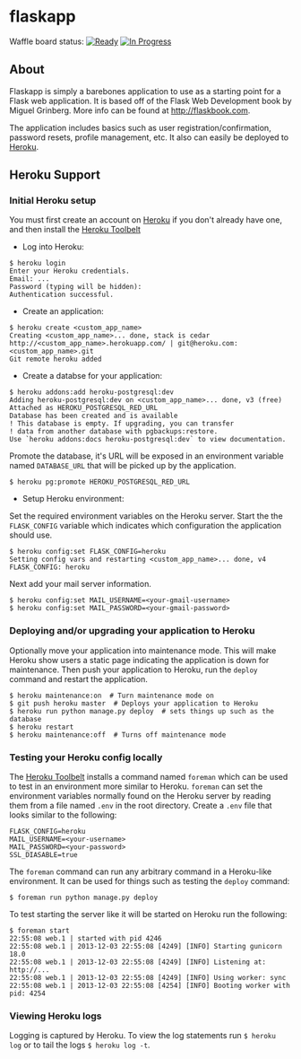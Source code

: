 # flaskapp

Waffle board status: 
[![Ready](https://badge.waffle.io/jykntr/flaskapp.svg?label=ready&title=Ready)](http://waffle.io/jykntr/flaskapp)
[![In Progress](https://badge.waffle.io/jykntr/flaskapp.svg?label=in+progress&title=In+Progress)](http://waffle.io/jykntr/flaskapp)

## About 

Flaskapp is simply a barebones application to use as a starting point
for a Flask web application.  It is based off of the Flask Web Development
book by Miguel Grinberg.  More info can be found at http://flaskbook.com.

The application includes basics such as user registration/confirmation,
password resets, profile management, etc.  It also can easily be deployed to
[Heroku](http://heroku.com).

## Heroku Support 

### Initial Heroku setup 

You must first create an account on [Heroku](http://heroku.com) if you don't 
already have one, and then install the [Heroku Toolbelt](https://toolbelt.heroku.com)

* Log into Heroku:

 ```
 $ heroku login
 Enter your Heroku credentials.
 Email: ...
 Password (typing will be hidden):
 Authentication successful.
 ```

* Create an application:

 ```
 $ heroku create <custom_app_name>
 Creating <custom_app_name>... done, stack is cedar
 http://<custom_app_name>.herokuapp.com/ | git@heroku.com:<custom_app_name>.git
 Git remote heroku added
 ```

* Create a databse for your application:

 ```
 $ heroku addons:add heroku-postgresql:dev
 Adding heroku-postgresql:dev on <custom_app_name>... done, v3 (free)
 Attached as HEROKU_POSTGRESQL_RED_URL
 Database has been created and is available
 ! This database is empty. If upgrading, you can transfer
 ! data from another database with pgbackups:restore.
 Use `heroku addons:docs heroku-postgresql:dev` to view documentation.
 ```

 Promote the database, it's URL will be exposed in an environment variable 
 named ```DATABASE_URL``` that will be picked up by the application.

 ```
 $ heroku pg:promote HEROKU_POSTGRESQL_RED_URL 
 ```

* Setup Heroku environment:

 Set the required environment variables on the Heroku server.  Start the the 
 ```FLASK_CONFIG``` variable which indicates which configuration the 
 application should use.

 ```
 $ heroku config:set FLASK_CONFIG=heroku
 Setting config vars and restarting <custom_app_name>... done, v4
 FLASK_CONFIG: heroku
 ```

 Next add your mail server information.

 ```
 $ heroku config:set MAIL_USERNAME=<your-gmail-username>
 $ heroku config:set MAIL_PASSWORD=<your-gmail-password>
 ```

### Deploying and/or upgrading your application to Heroku

Optionally move your application into maintenance mode.  This will make Heroku
show users a static page indicating the application is down for maintenance.
Then push your application to Heroku, run the ```deploy``` command and restart
the application.

```
$ heroku maintenance:on  # Turn maintenance mode on
$ git push heroku master  # Deploys your application to Heroku
$ heroku run python manage.py deploy  # sets things up such as the database
$ heroku restart
$ heroku maintenance:off  # Turns off maintenance mode
```

### Testing your Heroku config locally

The [Heroku Toolbelt](https://toolbelt.heroku.com) installs a command named
```foreman``` which can be used to test in an environment more similar to
Heroku. ```foreman``` can set the environment variables normally found on the
Heroku server by reading them from a file named ```.env``` in the root
directory.   Create a ```.env``` file that looks similar to the following:

```
FLASK_CONFIG=heroku
MAIL_USERNAME=<your-username>
MAIL_PASSWORD=<your-password>
SSL_DIASABLE=true
```

The ```foreman``` command can run any arbitrary command in a Heroku-like
environment.  It can be used for things such as testing the ```deploy```
command:

```
$ foreman run python manage.py deploy
```

To test starting the server like it will be started on Heroku run the 
following:

```
$ foreman start
22:55:08 web.1 | started with pid 4246
22:55:08 web.1 | 2013-12-03 22:55:08 [4249] [INFO] Starting gunicorn 18.0
22:55:08 web.1 | 2013-12-03 22:55:08 [4249] [INFO] Listening at: http://...
22:55:08 web.1 | 2013-12-03 22:55:08 [4249] [INFO] Using worker: sync
22:55:08 web.1 | 2013-12-03 22:55:08 [4254] [INFO] Booting worker with pid: 4254
```

### Viewing Heroku logs

Logging is captured by Heroku.  To view the log statements run ```$ heroku
log``` or to tail the logs ```$ heroku log -t```.

